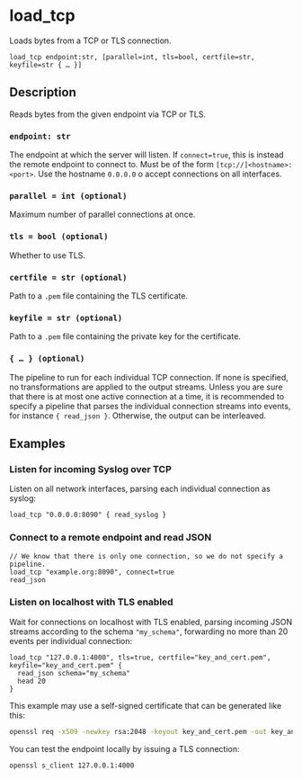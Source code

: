 # load_tcp

Loads bytes from a TCP or TLS connection.

```tql
load_tcp endpoint:str, [parallel=int, tls=bool, certfile=str, keyfile=str { … }]
```

## Description

Reads bytes from the given endpoint via TCP or TLS.

### `endpoint: str`

The endpoint at which the server will listen. If `connect=true`, this is instead
the remote endpoint to connect to. Must be of the form
`[tcp://]<hostname>:<port>`. Use the hostname `0.0.0.0` o accept connections on
all interfaces.

### `parallel = int (optional)`

Maximum number of parallel connections at once.

### `tls = bool (optional)`

Whether to use TLS.

### `certfile = str (optional)`

Path to a `.pem` file containing the TLS certificate.

### `keyfile = str (optional)`

Path to a `.pem` file containing the private key for the certificate.

### `{ … } (optional)`

The pipeline to run for each individual TCP connection. If none is specified, no
transformations are applied to the output streams. Unless you are sure that
there is at most one active connection at a time, it is recommended to specify a
pipeline that parses the individual connection streams into events, for instance
`{ read_json }`. Otherwise, the output can be interleaved.

## Examples

### Listen for incoming Syslog over TCP

Listen on all network interfaces, parsing each individual connection as syslog:

```tql
load_tcp "0.0.0.0:8090" { read_syslog }
```

### Connect to a remote endpoint and read JSON

```tql
// We know that there is only one connection, so we do not specify a pipeline.
load_tcp "example.org:8090", connect=true
read_json
```

### Listen on localhost with TLS enabled

Wait for connections on localhost with TLS enabled, parsing incoming JSON
streams according to the schema `"my_schema"`, forwarding no more than 20 events
per individual connection:

```tql
load_tcp "127.0.0.1:4000", tls=true, certfile="key_and_cert.pem", keyfile="key_and_cert.pem" {
  read_json schema="my_schema"
  head 20
}
```

This example may use a self-signed certificate that can be generated like this:

```bash
openssl req -x509 -newkey rsa:2048 -keyout key_and_cert.pem -out key_and_cert.pem -days 365 -nodes
```

You can test the endpoint locally by issuing a TLS connection:

```bash
openssl s_client 127.0.0.1:4000
```
